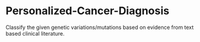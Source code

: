 # Personalized-Cancer-Diagnosis
Classify the given genetic variations/mutations based on evidence from text based clinical literature.
